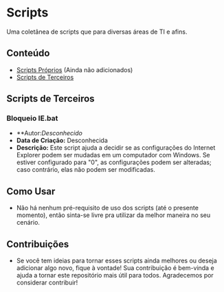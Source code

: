 # Scripts

Uma coletânea de scripts que para diversas áreas de TI e afins.

## Conteúdo

- [Scripts Próprios](#scripts-próprios) (Ainda não adicionados)
- [Scripts de Terceiros](#scripts-de-terceiros)

## Scripts de Terceiros

### Bloqueio IE.bat

- **Autor:*Desconhecido* 
- **Data de Criação:** Desconhecida
- **Descrição:** Este script ajuda a decidir se as configurações do Internet Explorer podem ser mudadas em um computador com Windows. Se estiver configurado para "0", as configurações podem ser alteradas; caso contrário, elas não podem ser modificadas.

## Como Usar

- Não há nenhum pré-requisito de uso dos scripts (até o presente momento), então sinta-se livre pra utilizar da melhor maneira no seu cenário.

## Contribuições

- Se você tem ideias para tornar esses scripts ainda melhores ou deseja adicionar algo novo, fique à vontade! Sua contribuição é bem-vinda e ajuda a tornar este repositório mais útil para todos. Agradecemos por considerar contribuir!
